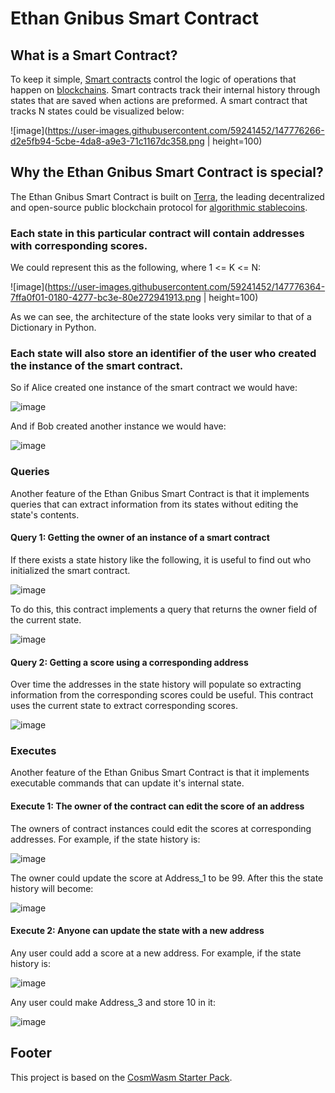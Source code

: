 # Ethan Gnibus Smart Contract
## What is a Smart Contract?
To keep it simple, [Smart contracts](https://en.wikipedia.org/wiki/Smart_contract) control the logic of operations that happen on [blockchains](https://en.wikipedia.org/wiki/Blockchain). Smart contracts track their internal history through states that are saved when actions are preformed. A smart contract that tracks N states could be visualized below:

![image](https://user-images.githubusercontent.com/59241452/147776266-d2e5fb94-5cbe-4da8-a9e3-71c1167dc358.png | height=100)

## Why the Ethan Gnibus Smart Contract is special? 
The Ethan Gnibus Smart Contract is built on [Terra](https://docs.terra.money/), the leading decentralized and open-source public blockchain protocol for [algorithmic stablecoins](https://en.wikipedia.org/wiki/Stablecoin).
### Each state in this particular contract will contain addresses with corresponding scores.
We could represent this as the following, where 1 <= K <= N:

![image](https://user-images.githubusercontent.com/59241452/147776364-7ffa0f01-0180-4277-bc3e-80e272941913.png  | height=100)

As we can see, the architecture of the state looks very similar to that of a Dictionary in Python.

### Each state will also store an identifier of the user who created the instance of the smart contract.
So if Alice created one instance of the smart contract we would have:

![image](https://user-images.githubusercontent.com/59241452/147776420-0828f25c-c159-48d7-a8ff-69ae858db588.png)

And if Bob created another instance we would have:

![image](https://user-images.githubusercontent.com/59241452/147776457-fe829ac6-afff-45ce-9aae-3cf9fd08f23c.png)

### Queries
Another feature of the Ethan Gnibus Smart Contract is that it implements queries that can extract information from its states without editing the state's contents.
#### Query 1: Getting the owner of an instance of a smart contract
If there exists a state history like the following, it is useful to find out who initialized the smart contract.

![image](https://user-images.githubusercontent.com/59241452/147776486-a7a96b3d-052d-4c63-b9ac-ac14ce63f030.png)

To do this, this contract implements a query that returns the owner field of the current state.

![image](https://user-images.githubusercontent.com/59241452/147776848-c5843c56-3bec-45d4-af4b-350aeecd145d.png)

#### Query 2: Getting a score using a corresponding address
Over time the addresses in the state history will populate so extracting information from the corresponding scores could be useful. This contract uses the current state to extract corresponding scores.

![image](https://user-images.githubusercontent.com/59241452/147776560-063f5bc8-dbc0-490a-bec9-2ef1623f7909.png)

### Executes
Another feature of the Ethan Gnibus Smart Contract is that it implements executable commands that can update it's internal state.
#### Execute 1: The owner of the contract can edit the score of an address
The owners of contract instances could edit the scores at corresponding addresses. For example, if the state history is:

![image](https://user-images.githubusercontent.com/59241452/147776583-0e35eade-c0d5-4004-8d50-50646f4ea284.png)

The owner could update the score at Address_1 to be 99. After this the state history will become:

![image](https://user-images.githubusercontent.com/59241452/147776623-0032270c-daf2-4ae2-a44c-20ef5f9841a5.png)

#### Execute 2: Anyone can update the state with a new address
Any user could add a score at a new address. For example, if the state history is:

![image](https://user-images.githubusercontent.com/59241452/147777001-18bb4f9f-e685-4512-be9a-26c943e96028.png)

Any user could make Address_3 and store 10 in it:

![image](https://user-images.githubusercontent.com/59241452/147777029-001fea5b-4aad-46ee-a90c-6fbe5e1907f8.png)

## Footer

This project is based on the [CosmWasm Starter Pack](https://github.com/InterWasm/cw-template).
